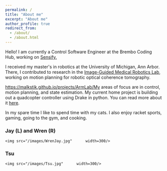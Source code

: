 ```yaml
---
permalink: /
title: "About me"
excerpt: "About me"
author_profile: true
redirect_from: 
  - /about/
  - /about.html
---
```

Hello! I am currently a Control Software Engineer at the Brembo Coding Hub, working on [Sensify.](https://www.sensify.brembo.com/)

I received my master's in robotics at the University of Michigan, Ann Arbor. There, I contributed to research in the [Image-Guided Medical Robotics Lab](https://medical.robotics.umich.edu/), working on motion planning for robotic optical coherence tomography.

https://malkstik.github.io/projects/ArmLab/My areas of focus are in control, motion planning, and state estimation. My current home project is building out a quadcopter controller using Drake in python. You can read more about it [here](https://malkstik.github.io/projects/QuadcopterControl).

In my spare time I like to spend time with my cats. I also enjoy racket sports, gaming, going to the gym, and cooking.

### Jay (L) and Wren (R)

`<img src="/images/WrenJay.jpg"      width=300/>`

### Tsu

`<img src="/images/Tsu.jpg"      width=300/>`
